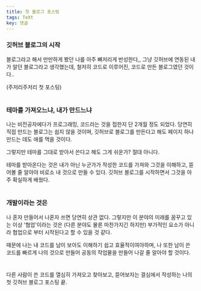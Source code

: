 ```yaml
---
title: 첫 블로그 포스팅
tags: TeXt
key: 댓글
---
```

### 깃허브 블로그의 시작
블로그라고 해서 만만하게 봤던 나를 아주 뼈저리게 반성한다,,
그냥 깃허브에 연동된 내가 알던 블로그라고 생각했는데,
철저히 코드로 이루어진, 코드로 만든 블로그였던 것이다..


(주저리주저리 첫 포스팅)
#

### 테마를 가져오느냐, 내가 만드느냐
나는 비전공자에다가 프로그래밍, 코드라는 것을 접한지 단 2개월 정도 되었다.
당연히 직접 만드는 블로그는 쉽지 않을 것이며, 깃허브로 블로그를 만든다고 해도
페이지 하나 만드는 데도 애를 먹을 것이다.


그렇지만 테마를 그대로 받아서 쓴다고 해도 그게 쉬운가?
절대 아니다.


테마를 받아온다는 것은 내가 아닌 누군가가 작성한 코드를 가져와 그것을 이해하고, 뜯어볼 줄 알아야 비로소 내 것으로 만들 수 있다.
깃허브 블로그를 시작하면서 그것을 아주 확실하게 배웠다.


#
### 개발이라는 것은
나 혼자 만들어서 나혼자 쓰면 당연히 상관 없다. 그렇지만 이 분야의 미래를 꿈꾸고 있는 이상 '협업'이라는 것은 (다른 분야도 물론 마찬가지긴 하지만) 부가적인 요소가 아니라 협업으로 부터 시작된다고 할 수 있을 것 같다.


때문에 나는 내 코드를 남이 보아도 이해하기 쉽고 효율적이여야하며, 나 또한 남이 쓴 코드를 빠르게 나의 것으로 만들어 공동의 작업물을 만들어 나갈 줄 알아야 할 것이다.


#
다른 사람이 쓴 코드를 열심히 가져오고 찾아보고, 뜯어보자는 결심에서 작성하는 나의 첫 깃허브 블로그 포스팅 끝.
